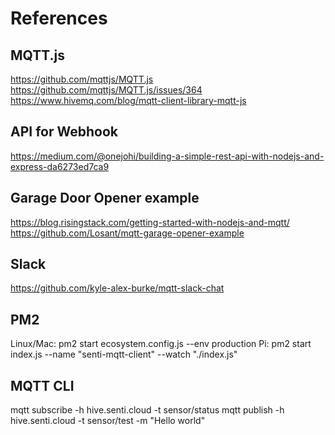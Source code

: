 # References

## MQTT.js
https://github.com/mqttjs/MQTT.js
https://github.com/mqttjs/MQTT.js/issues/364
https://www.hivemq.com/blog/mqtt-client-library-mqtt-js

## API for Webhook
https://medium.com/@onejohi/building-a-simple-rest-api-with-nodejs-and-express-da6273ed7ca9

## Garage Door Opener example
https://blog.risingstack.com/getting-started-with-nodejs-and-mqtt/
https://github.com/Losant/mqtt-garage-opener-example

## Slack
https://github.com/kyle-alex-burke/mqtt-slack-chat

## PM2
Linux/Mac:	pm2 start ecosystem.config.js --env production
Pi:			pm2 start index.js --name "senti-mqtt-client" --watch "./index.js"

## MQTT CLI
mqtt subscribe -h hive.senti.cloud -t sensor/status
mqtt publish -h hive.senti.cloud -t sensor/test -m "Hello world"


